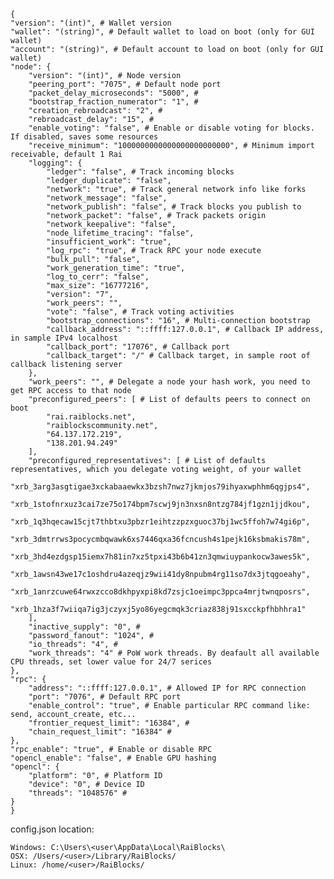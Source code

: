     {
    "version": "(int)", # Wallet version
    "wallet": "(string)", # Default wallet to load on boot (only for GUI wallet)
    "account": "(string)", # Default account to load on boot (only for GUI wallet)
    "node": {
        "version": "(int)", # Node version
        "peering_port": "7075", # Default node port
        "packet_delay_microseconds": "5000", #
        "bootstrap_fraction_numerator": "1", #
        "creation_rebroadcast": "2", #
        "rebroadcast_delay": "15", # 
        "enable_voting": "false", # Enable or disable voting for blocks. If disabled, saves some resources
        "receive_minimum": "1000000000000000000000000", # Minimum import receivable, default 1 Rai
        "logging": {
            "ledger": "false", # Track incoming blocks
            "ledger_duplicate": "false",
            "network": "true", # Track general network info like forks
            "network_message": "false",
            "network_publish": "false", # Track blocks you publish to
            "network_packet": "false", # Track packets origin
            "network_keepalive": "false",
            "node_lifetime_tracing": "false",
            "insufficient_work": "true",
            "log_rpc": "true", # Track RPC your node execute
            "bulk_pull": "false",
            "work_generation_time": "true",
            "log_to_cerr": "false",
            "max_size": "16777216",
            "version": "7",
            "work_peers": "",
            "vote": "false", # Track voting activities
            "bootstrap_connections": "16", # Multi-connection bootstrap
            "callback_address": "::ffff:127.0.0.1", # Callback IP address, in sample IPv4 localhost
            "callback_port": "17076", # Callback port
            "callback_target": "/" # Callback target, in sample root of callback listening server
        },
        "work_peers": "", # Delegate a node your hash work, you need to get RPC access to that node
        "preconfigured_peers": [ # List of defaults peers to connect on boot
            "rai.raiblocks.net",
            "raiblockscommunity.net",
            "64.137.172.219",
            "138.201.94.249"
        ],
        "preconfigured_representatives": [ # List of defaults representatives, which you delegate voting weight, of your wallet
            "xrb_3arg3asgtigae3xckabaaewkx3bzsh7nwz7jkmjos79ihyaxwphhm6qgjps4",
            "xrb_1stofnrxuz3cai7ze75o174bpm7scwj9jn3nxsn8ntzg784jf1gzn1jjdkou",
            "xrb_1q3hqecaw15cjt7thbtxu3pbzr1eihtzzpzxguoc37bj1wc5ffoh7w74gi6p",
            "xrb_3dmtrrws3pocycmbqwawk6xs7446qxa36fcncush4s1pejk16ksbmakis78m",
            "xrb_3hd4ezdgsp15iemx7h81in7xz5tpxi43b6b41zn3qmwiuypankocw3awes5k",
            "xrb_1awsn43we17c1oshdru4azeqjz9wii41dy8npubm4rg11so7dx3jtqgoeahy",
            "xrb_1anrzcuwe64rwxzcco8dkhpyxpi8kd7zsjc1oeimpc3ppca4mrjtwnqposrs",
            "xrb_1hza3f7wiiqa7ig3jczyxj5yo86yegcmqk3criaz838j91sxcckpfhbhhra1"
        ],
        "inactive_supply": "0", #
        "password_fanout": "1024", #
        "io_threads": "4", #
        "work_threads": "4" # PoW work threads. By deafault all available CPU threads, set lower value for 24/7 serices
    },
    "rpc": {
        "address": "::ffff:127.0.0.1", # Allowed IP for RPC connection
        "port": "7076", # Default RPC port
        "enable_control": "true", # Enable particular RPC command like: send, account_create, etc...
        "frontier_request_limit": "16384", #
        "chain_request_limit": "16384" #
    },
    "rpc_enable": "true", # Enable or disable RPC
    "opencl_enable": "false", # Enable GPU hashing
    "opencl": {
        "platform": "0", # Platform ID
        "device": "0", # Device ID
        "threads": "1048576" #
    }
    }

config.json location:

    Windows: C:\Users\<user\AppData\Local\RaiBlocks\
    OSX: /Users/<user>/Library/RaiBlocks/
    Linux: /home/<user>/RaiBlocks/